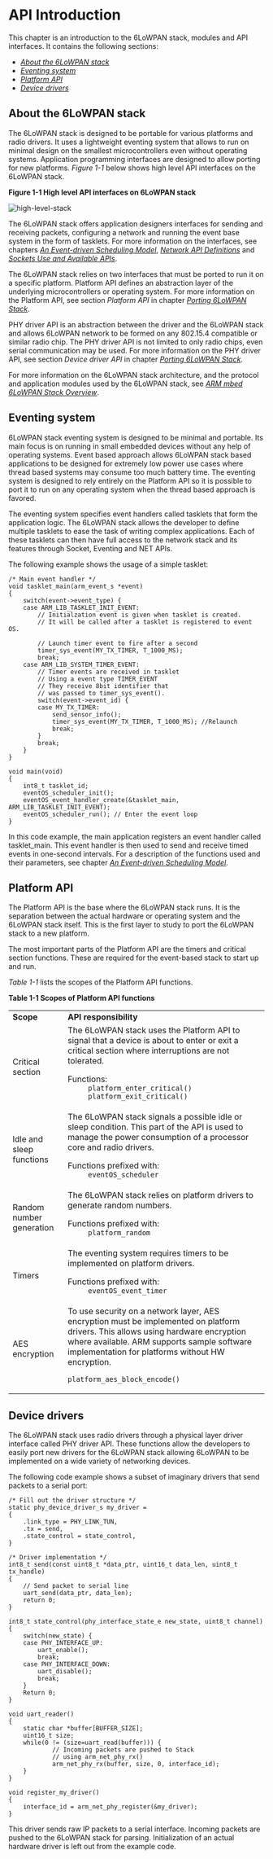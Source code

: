 API Introduction
============

This chapter is an introduction to the 6LoWPAN stack, modules and API interfaces. It contains the following sections:

- [_About the 6LoWPAN stack_](#about-the-6lowpan-stack)
- [_Eventing system_](#eventing-system)
- [_Platform API_](#platform-api)
- [_Device drivers_](#device-drivers)

## About the 6LoWPAN stack

The 6LoWPAN stack is designed to be portable for various platforms and radio drivers. It uses a lightweight eventing system that allows to run on minimal design on the smallest microcontrollers even without operating systems. Application programming interfaces are designed to allow porting for new platforms. _Figure 1-1_ below shows high level API interfaces on the 6LoWPAN stack.

**Figure 1-1 High level API interfaces on 6LoWPAN stack**

![high-level-stack](img/high_level_stack_API_interfaces.png)

The 6LoWPAN stack offers application designers interfaces for sending and receiving packets, configuring a network and running the event base system in the form of tasklets. For more information on the interfaces, see chapters [_An Event-driven Scheduling Model_](08_API_events.md), [_Network API Definitions_](09_API_network_def.md) and [_Sockets Use and Available APIs_](11_API_sockets.md).

The 6LoWPAN stack relies on two interfaces that must be ported to run it on a specific platform. Platform API defines an abstraction layer of the underlying microcontrollers or operating system. For more information on the Platform API, see section _Platform API_ in chapter [_Porting 6LoWPAN Stack_](16_API_porting.md).

PHY driver API is an abstraction between the driver and the 6LoWPAN stack and allows 6LoWPAN network to be formed on any 802.15.4 compatible or similar radio chip. The PHY driver API is not limited to only radio chips, even serial communication may be used. For more information on the PHY driver API, see section _Device driver API_ in chapter [_Porting 6LoWPAN Stack_](16_API_porting.md).

For more information on the 6LoWPAN stack architecture, and the protocol and application modules used by the 6LoWPAN stack, see [_ARM mbed 6LoWPAN Stack Overview_](01_overview.md).

## Eventing system

6LoWPAN stack eventing system is designed to be minimal and portable. Its main focus is on running in small embedded devices without any help of operating systems. Event based approach allows 6LoWPAN stack based applications to be designed for extremely low power use cases where thread based systems may consume too much battery time. The eventing system is designed to rely entirely on the Platform API so it is possible to port it to run on any operating system when the thread based approach is favored.

The eventing system specifies event handlers called tasklets that form the application logic. The 6LoWPAN stack allows the developer to define multiple tasklets to ease the task of writing complex applications. Each of these tasklets can then have full access to the network stack and its features through Socket, Eventing and NET APIs.

The following example shows the usage of a simple tasklet:

```
/* Main event handler */
void tasklet_main(arm_event_s *event)
{
	switch(event->event_type) {
	case ARM_LIB_TASKLET_INIT_EVENT:
		// Initialzation event is given when tasklet is created.
		// It will be called after a tasklet is registered to event OS.

		// Launch timer event to fire after a second
		timer_sys_event(MY_TX_TIMER, T_1000_MS);
		break;
	case ARM_LIB_SYSTEM_TIMER_EVENT:
		// Timer events are received in tasklet
		// Using a event type TIMER_EVENT
		// They receive 8bit identifier that
		// was passed to timer_sys_event().
		switch(event->event_id) {
		case MY_TX_TIMER:
			send_sensor_info();
			timer_sys_event(MY_TX_TIMER, T_1000_MS); //Relaunch
			break;
		}
		break;
	}
}

void main(void)
{
	int8_t tasklet_id;
	eventOS_scheduler_init();
	eventOS_event_handler_create(&tasklet_main, ARM_LIB_TASKLET_INIT_EVENT);
	eventOS_scheduler_run(); // Enter the event loop
}
```

In this code example, the main application registers an event handler called tasklet_main. This event handler is then used to send and receive timed events in one-second intervals. For a description of the functions used and their parameters, see chapter [_An Event-driven Scheduling Model_](08_API_events.md).

## Platform API

The Platform API is the base where the 6LoWPAN stack runs. It is the separation between the actual hardware or operating system and the 6LoWPAN stack itself. This is the first layer to study to port the 6LoWPAN stack to a new platform.

The most important parts of the Platform API are the timers and critical section functions. These are required for the event-based stack to start up and run.

_Table 1-1_ lists the scopes of the Platform API functions.

**Table 1-1 Scopes of Platform API functions**

<table>
   <tr>
      <td><b>Scope</b></td>
      <td><b>API responsibility</b></td>
   </tr>
<tr>
      <td>Critical section</td>
      <td>The 6LoWPAN stack uses the Platform API to signal that a device is about to enter or exit a critical section where interruptions are not tolerated.
<dl>
  	<dt>Functions:</dt>
  	<dd><code>platform_enter_critical()</code></dd>
  	<dd><code>platform_exit_critical()</code></dd>
</dl>
      </td>
   </tr>

<tr>
     <td>Idle and sleep functions</td>
     <td>The 6LoWPAN stack signals a possible idle or sleep condition. This part of the API is used to manage the power consumption of a processor core and radio drivers.
<dl>
  	<dt>Functions prefixed with:</dt>
  	<dd><code>eventOS_scheduler</code></dd>
</dl>
    </td></tr>


<tr>
     <td>Random number generation</td>
     <td>The 6LoWPAN stack relies on platform drivers to generate random numbers.
<dl>
  	<dt>Functions prefixed with:</dt>
  	<dd><code>platform_random</code></dd>

</dl>
    </td></tr>

<tr>
     <td>Timers</td>
     <td>The eventing system requires timers to be implemented on platform drivers.
<dl>
  	<dt>Functions prefixed with:</dt>
  	<dd><code>eventOS_event_timer</code></dd>
</dl>
    </td></tr>
<tr>
     <td>AES encryption</td>
     <td>To use security on a network layer, AES encryption must be implemented on platform drivers. This allows using hardware encryption where available. ARM supports sample software implementation for platforms without HW encryption.

  <code>platform_aes_block_encode()</code>
</td></tr>
</table>

## Device drivers

The 6LoWPAN stack uses radio drivers through a physical layer driver interface called PHY driver API. These functions allow the developers to easily port new drivers for the 6LoWPAN stack allowing 6LoWPAN to be implemented on a wide variety of networking devices.

The following code example shows a subset of imaginary drivers that send packets to a serial port:

```
/* Fill out the driver structure */
static phy_device_driver_s my_driver =
{
	.link_type = PHY_LINK_TUN,
	.tx = send,
	.state_control = state_control,
}

/* Driver implementation */
int8_t send(const uint8_t *data_ptr, uint16_t data_len, uint8_t tx_handle)
{
	// Send packet to serial line
	uart_send(data_ptr, data_len);
	return 0;
}

int8_t state_control(phy_interface_state_e new_state, uint8_t channel)
{
	switch(new_state) {
	case PHY_INTERFACE_UP:
		uart_enable();
		break;
	case PHY_INTERFACE_DOWN:
		uart_disable();
		break;
	}
	Return 0;
}

void uart_reader()
{
	static char *buffer[BUFFER_SIZE];
	uint16_t size;
	while(0 != (size=uart_read(buffer))) {
			// Incoming packets are pushed to Stack
			// using arm_net_phy_rx()
			arm_net_phy_rx(buffer, size, 0, interface_id);
	}
}

void register_my_driver()
{
	interface_id = arm_net_phy_register(&my_driver);
}
```

This driver sends raw IP packets to a serial interface. Incoming packets are pushed to the 6LoWPAN stack for parsing. Initialization of an actual hardware driver is left out from the example code.
